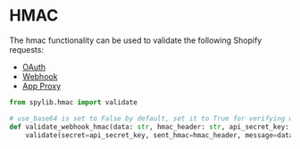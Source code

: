 # HMAC

The hmac functionality can be used to validate the following Shopify requests:
 - [OAuth](https://shopify.dev/apps/auth/oauth/getting-started#step-7-verify-a-request)
 - [Webhook](https://shopify.dev/apps/webhooks/configuration/https#verify-the-webhook)
 - [App Proxy](https://shopify.dev/apps/online-store/app-proxies#calculate-a-digital-signature)

```python
from spylib.hmac import validate

# use_base64 is set to False by default, set it to True for verifying webhook hmac
def validate_webhook_hmac(data: str, hmac_header: str, api_secret_key: str):
    validate(secret=api_secret_key, sent_hmac=hmac_header, message=data, use_base64=True)

```
